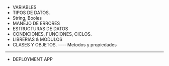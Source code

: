 
- VARIABLES
- TIPOS DE DATOS.
- String, Booles
- MANEJO DE ERRORES
- ESTRUCTURAS DE DATOS
- CONDICIONES, FUNCIONES, CICLOS.
- LIBRERIAS & MODULOS
- CLASES Y OBJETOS.
---- Metodos y propiedades
---------------------------

- DEPLOYMENT APP